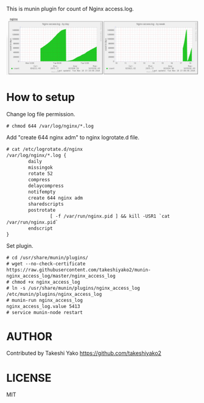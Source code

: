 This is munin plugin for count of Nginx access.log.


![munin-nginx_access_log example](https://raw.githubusercontent.com/takeshiyako2/munin-nginx_access_log/master/images/example.png "munin-nginx_access_log example")

# How to setup


Change log file permission.
```
# chmod 644 /var/log/nginx/*.log
```

Add "create 644 nginx adm" to nginx logrotate.d file.
```
# cat /etc/logrotate.d/nginx 
/var/log/nginx/*.log {
        daily
        missingok
        rotate 52
        compress
        delaycompress
        notifempty
        create 644 nginx adm
        sharedscripts
        postrotate
                [ -f /var/run/nginx.pid ] && kill -USR1 `cat /var/run/nginx.pid`
        endscript
}
```

Set plugin.
```
# cd /usr/share/munin/plugins/
# wget --no-check-certificate https://raw.githubusercontent.com/takeshiyako2/munin-nginx_access_log/master/nginx_access_log
# chmod +x nginx_access_log
# ln -s /usr/share/munin/plugins/nginx_access_log /etc/munin/plugins/nginx_access_log
# munin-run nginx_access_log
nginx_access_log.value 5413
# service munin-node restart
```


# AUTHOR

Contributed by Takeshi Yako
https://github.com/takeshiyako2

# LICENSE

MIT

